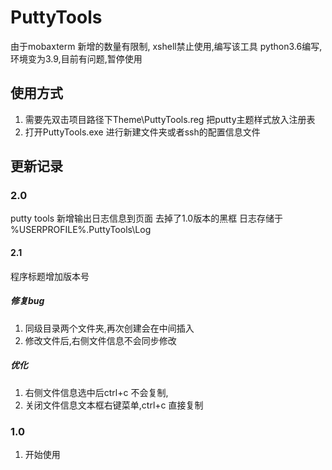# PuttyTools
由于mobaxterm 新增的数量有限制, xshell禁止使用,编写该工具
python3.6编写,环境变为3.9,目前有问题,暂停使用
## 使用方式
1. 需要先双击项目路径下Theme\PuttyTools.reg 把putty主题样式放入注册表
2. 打开PuttyTools.exe 进行新建文件夹或者ssh的配置信息文件



## 更新记录

### 2.0

putty tools 新增输出日志信息到页面
去掉了1.0版本的黑框
日志存储于 %USERPROFILE%\.PuttyTools\Log
#### 2.1

程序标题增加版本号
##### 修复bug

1. 同级目录两个文件夹,再次创建会在中间插入
2. 修改文件后,右侧文件信息不会同步修改

##### 优化

1. 右侧文件信息选中后ctrl+c 不会复制,
2. 关闭文件信息文本框右键菜单,ctrl+c 直接复制




### 1.0
1. 开始使用
